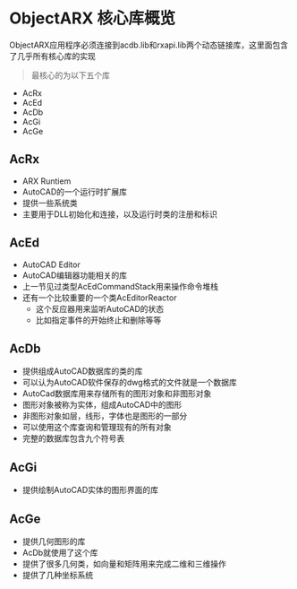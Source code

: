 # ObjectARX 核心库概览

ObjectARX应用程序必须连接到acdb.lib和rxapi.lib两个动态链接库，这里面包含了几乎所有核心库的实现

> 最核心的为以下五个库

- AcRx
- AcEd
- AcDb
- AcGi
- AcGe

## AcRx

- ARX Runtiem
- AutoCAD的一个运行时扩展库
- 提供一些系统类
- 主要用于DLL初始化和连接，以及运行时类的注册和标识

## AcEd

- AutoCAD Editor
- AutoCAD编辑器功能相关的库
- 上一节见过类型AcEdCommandStack用来操作命令堆栈
- 还有一个比较重要的一个类AcEditorReactor
  - 这个反应器用来监听AutoCAD的状态
  - 比如指定事件的开始终止和删除等等

## AcDb

- 提供组成AutoCAD数据库的类的库
- 可以认为AutoCAD软件保存的dwg格式的文件就是一个数据库
- AutoCad数据库用来存储所有的图形对象和非图形对象
- 图形对象被称为实体，组成AutoCAD中的图形
- 非图形对象如层，线形，字体也是图形的一部分
- 可以使用这个库查询和管理现有的所有对象
- 完整的数据库包含九个符号表


## AcGi

- 提供绘制AutoCAD实体的图形界面的库

## AcGe

- 提供几何图形的库
- AcDb就使用了这个库
- 提供了很多几何类，如向量和矩阵用来完成二维和三维操作
- 提供了几种坐标系统
